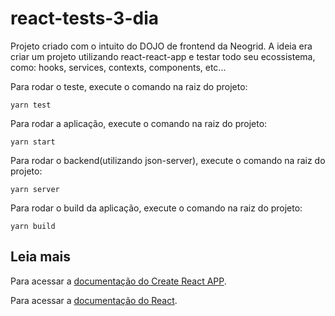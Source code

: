 # react-tests-3-dia

Projeto criado com o intuito do DOJO de frontend da Neogrid.
A ideia era criar um projeto utilizando react-react-app e testar todo seu ecossistema, como: hooks, services, contexts, components, etc...

Para rodar o teste, execute o comando na raiz do projeto:

```
yarn test
```

Para rodar a aplicação, execute o comando na raiz do projeto:

```
yarn start
```

Para rodar o backend(utilizando json-server), execute o comando na raiz do projeto:

```
yarn server
```

Para rodar o build da aplicação, execute o comando na raiz do projeto:

```
yarn build
```

## Leia mais

Para acessar a [documentação do Create React APP](https://facebook.github.io/create-react-app/docs/getting-started).

Para acessar a [documentação do React](https://reactjs.org/).
